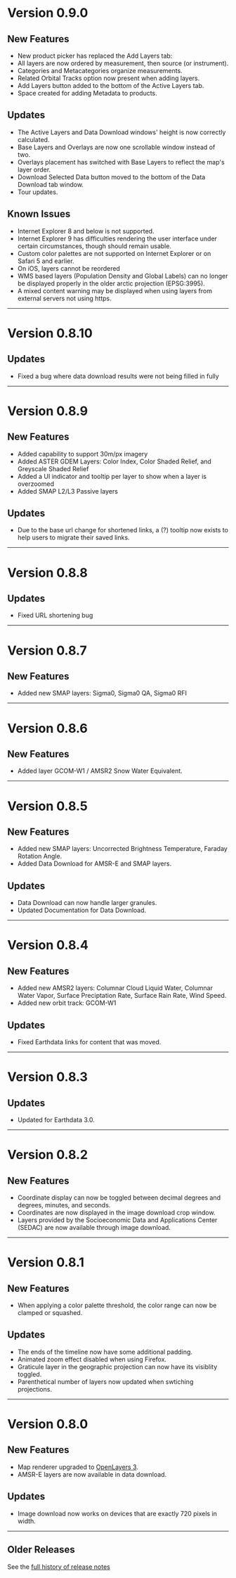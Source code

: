 <input type="hidden" autofocus>

# Version 0.9.0

## New Features

* New product picker has replaced the Add Layers tab:
* All layers are now ordered by measurement, then source (or instrument).
* Categories and Metacategories organize measurements.
* Related Orbital Tracks option now present when adding layers.
* Add Layers button added to the bottom of the Active Layers tab.
* Space created for adding Metadata to products.

## Updates

* The Active Layers and Data Download windows' height is now correctly calculated.
* Base Layers and Overlays are now one scrollable window instead of two.
* Overlays placement has switched with Base Layers to reflect the map's layer order.
* Download Selected Data button moved to the bottom of the Data Download tab window.
* Tour updates.

## Known Issues

* Internet Explorer 8 and below is not supported.
* Internet Explorer 9 has difficulties rendering the user interface under
  certain circumstances, though should remain usable.
* Custom color palettes are not supported on Internet Explorer or on Safari 5
  and earlier.
* On iOS, layers cannot be reordered
* WMS based layers (Population Density and Global Labels) can no longer be
  displayed properly in the older arctic projection (EPSG:3995).
* A mixed content warning may be displayed when using layers from external
  servers not using https.
---

# Version 0.8.10

## Updates

* Fixed a bug where data download results were not being filled in fully

---

# Version 0.8.9

## New Features

* Added capability to support 30m/px imagery
* Added ASTER GDEM Layers: Color Index, Color Shaded Relief, and Greyscale Shaded Relief
* Added a UI indicator and tooltip per layer to show when a layer is overzoomed
* Added SMAP L2/L3 Passive layers

## Updates

* Due to the base url change for shortened links, a (?) tooltip now exists to help users to migrate their saved links.

---

# Version 0.8.8

## Updates

* Fixed URL shortening bug

---

# Version 0.8.7

## New Features

* Added new SMAP layers: Sigma0, Sigma0 QA, Sigma0 RFI 

---

# Version 0.8.6

## New Features

* Added layer GCOM-W1 / AMSR2 Snow Water Equivalent.

---

# Version 0.8.5

## New Features

* Added new SMAP layers: Uncorrected Brightness Temperature, Faraday Rotation Angle.
* Added Data Download for AMSR-E and SMAP layers.

## Updates

* Data Download can now handle larger granules.
* Updated Documentation for Data Download.

---

# Version 0.8.4

## New Features

* Added new AMSR2 layers: Columnar Cloud Liquid Water, Columnar Water Vapor, Surface Preciptation Rate, Surface Rain Rate, Wind Speed.
* Added new orbit track: GCOM-W1

## Updates

* Fixed Earthdata links for content that was moved.

---

# Version 0.8.3

## Updates

* Updated for Earthdata 3.0.

---

# Version 0.8.2

## New Features

* Coordinate display can now be toggled between decimal degrees and
degrees, minutes, and seconds.
* Coordinates are now displayed in the image download crop window.
* Layers provided by the Socioeconomic Data and Applications Center (SEDAC)
are now available through image download.

---

# Version 0.8.1

## New Features

* When applying a color palette threshold, the color range can now be clamped
or squashed.

## Updates

* The ends of the timeline now have some additional padding.
* Animated zoom effect disabled when using Firefox.
* Graticule layer in the geographic projection can now have its visiblity
toggled.
* Parenthetical number of layers now updated when swtiching projections.

---

# Version 0.8.0

## New Features

* Map renderer upgraded to [OpenLayers 3](http://openlayers.org/).
* AMSR-E layers are now available in data download.

## Updates

* Image download now works on devices that are exactly 720 pixels in width.

---

## Older Releases

See the <a href='https://github.com/nasa-gibs/worldview/releases' target='_blank'>
full history of release notes</a>
